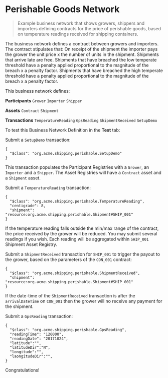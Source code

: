 # Perishable Goods Network

> Example business network that shows growers, shippers and importers defining contracts for the price of perishable goods, based on temperature readings received for shipping containers.

The business network defines a contract between growers and importers. The contract stipulates that: On receipt of the shipment the importer pays the grower the unit price x the number of units in the shipment. Shipments that arrive late are free. Shipments that have breached the low temperate threshold have a penalty applied proportional to the magnitude of the breach x a penalty factor. Shipments that have breached the high temperate threshold have a penalty applied proportional to the magnitude of the breach x a penalty factor.

This business network defines:

**Participants**
`Grower` `Importer` `Shipper`

**Assets**
`Contract` `Shipment`

**Transactions**
`TemperatureReading` `GpsReading` `ShipmentReceived` `SetupDemo`

To test this Business Network Definition in the **Test** tab:

Submit a `SetupDemo` transaction:

```
{
  "$class": "org.acme.shipping.perishable.SetupDemo"
}
```

This transaction populates the Participant Registries with a `Grower`, an `Importer` and a `Shipper`. The Asset Registries will have a `Contract` asset and a `Shipment` asset.

Submit a `TemperatureReading` transaction:

```
{
  "$class": "org.acme.shipping.perishable.TemperatureReading",
  "centigrade": 8,
  "shipment": "resource:org.acme.shipping.perishable.Shipment#SHIP_001"
}
```

If the temperature reading falls outside the min/max range of the contract, the price received by the grower will be reduced. You may submit several readings if you wish. Each reading will be aggregated within `SHIP_001` Shipment Asset Registry.

Submit a `ShipmentReceived` transaction for `SHIP_001` to trigger the payout to the grower, based on the parameters of the `CON_001` contract:

```
{
  "$class": "org.acme.shipping.perishable.ShipmentReceived",
  "shipment": "resource:org.acme.shipping.perishable.Shipment#SHIP_001"
}
```

If the date-time of the `ShipmentReceived` transaction is after the `arrivalDateTime` on `CON_001` then the grower will no receive any payment for the shipment.

Submit a `GpsReading` transaction:

```
{
  "$class": "org.acme.shipping.perishable.GpsReading",
  "readingTime": "120000",
  "readingDate": "20171024",
  "latitude":"",
  "latitudeDir":"N",
  "longitude":"",
  "laongitudeDir":"",
}
```

Congratulations!
